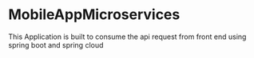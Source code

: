# MobileAppMicroservices

This Application is built to consume the api request from front end using spring boot and spring cloud

